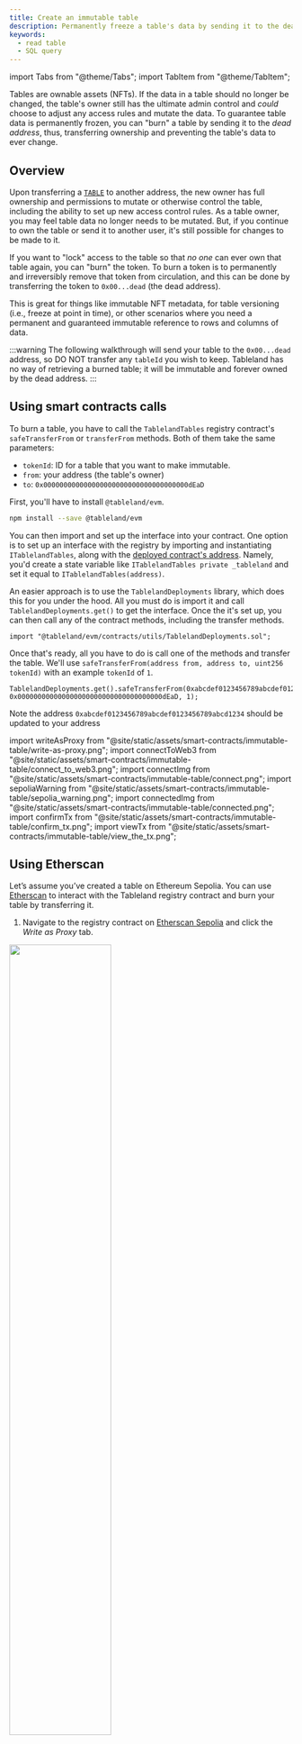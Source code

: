 ```yaml
---
title: Create an immutable table
description: Permanently freeze a table's data by sending it to the dead address.
keywords:
  - read table
  - SQL query
---
```


import Tabs from "@theme/Tabs";
import TabItem from "@theme/TabItem";

Tables are ownable assets (NFTs). If the data in a table should no longer be changed, the table's owner still has the ultimate admin control and _could_ choose to adjust any access rules and mutate the data. To guarantee table data is permanently frozen, you can "burn" a table by sending it to the _dead address_, thus, transferring ownership and preventing the table's data to ever change.

## Overview

Upon transferring a [`TABLE`](/fundamentals/architecture/table-token.md) to another address, the new owner has full ownership and permissions to mutate or otherwise control the table, including the ability to set up new access control rules. As a table owner, you may feel table data no longer needs to be mutated. But, if you continue to own the table or send it to another user, it's still possible for changes to be made to it.

If you want to "lock" access to the table so that _no one_ can ever own that table again, you can "burn" the token. To burn a token is to permanently and irreversibly remove that token from circulation, and this can be done by transferring the token to `0x00...dead` (the dead address).

This is great for things like immutable NFT metadata, for table versioning (i.e., freeze at point in time), or other scenarios where you need a permanent and guaranteed immutable reference to rows and columns of data.

:::warning
The following walkthrough will send your table to the `0x00...dead` address, so DO NOT transfer any `tableId` you wish to keep. Tableland has no way of retrieving a burned table; it will be immutable and forever owned by the dead address.
:::

## Using smart contracts calls

To burn a table, you have to call the `TablelandTables` registry contract's `safeTransferFrom` or `transferFrom` methods. Both of them take the same parameters:

- `tokenId`: ID for a table that you want to make immutable.
- `from`: your address (the table's owner)
- `to`: `0x000000000000000000000000000000000000dEaD`

First, you'll have to install `@tableland/evm`.

```bash npm2yarn
npm install --save @tableland/evm
```

You can then import and set up the interface into your contract. One option is to set up an interface with the registry by importing and instantiating `ITablelandTables`, along with the [deployed contract's address](smart-contracts/deployed-contracts). Namely, you'd create a state variable like `ITablelandTables private _tableland` and set it equal to `ITablelandTables(address)`.

An easier approach is to use the `TablelandDeployments` library, which does this for you under the hood. All you must do is import it and call `TablelandDeployments.get()` to get the interface. Once the it's set up, you can then call any of the contract methods, including the transfer methods.

```solidity
import "@tableland/evm/contracts/utils/TablelandDeployments.sol";
```

Once that's ready, all you have to do is call one of the methods and transfer the table. We'll use `safeTransferFrom(address from, address to, uint256 tokenId)` with an example `tokenId` of `1`.

```solidity
TablelandDeployments.get().safeTransferFrom(0xabcdef0123456789abcdef0123456789abcd1234, 0x000000000000000000000000000000000000dEaD, 1);
```

Note the address `0xabcdef0123456789abcdef0123456789abcd1234` should be updated to your address

import writeAsProxy from "@site/static/assets/smart-contracts/immutable-table/write-as-proxy.png";
import connectToWeb3 from "@site/static/assets/smart-contracts/immutable-table/connect_to_web3.png";
import connectImg from "@site/static/assets/smart-contracts/immutable-table/connect.png";
import sepoliaWarning from "@site/static/assets/smart-contracts/immutable-table/sepolia_warning.png";
import connectedImg from "@site/static/assets/smart-contracts/immutable-table/connected.png";
import confirmTx from "@site/static/assets/smart-contracts/immutable-table/confirm_tx.png";
import viewTx from "@site/static/assets/smart-contracts/immutable-table/view_the_tx.png";

## Using Etherscan

Let’s assume you’ve created a table on Ethereum Sepolia. You can use [Etherscan](https://sepolia.etherscan.io/) to interact with the Tableland registry contract and burn your table by transferring it.

1. Navigate to the registry contract on [Etherscan Sepolia](https://sepolia.etherscan.io/address/0xc50C62498448ACc8dBdE43DA77f8D5D2E2c7597D#writeProxyContract) and click the _Write as Proxy_ tab.

  <img src={writeAsProxy} width='60%'/>

2. Click on _Connect to Web3_ to initiate the wallet connection flow.

   <img src={connectToWeb3} width='60%'/>

3. Select the desired account and click _Next_.
4. Click _Connect_ to connect your wallet to Etherscan.

   <img src={connectImg} width='40%'/>

5. Refresh the page, click _Connect_ again, select MetaMask, and then proceed after seeing the following message.

    <img src={sepoliaWarning} width='60%'/>

   - Note: Etherscan doesn’t have the _best_ user experience when it comes to the connection workflow, which is why you may have to refresh after connecting.

6. Verify you’re connected to the Sepolia network.

   <img src={connectedImg} width='60%'/>

7. Each of the accordions are methods of the Tableland registry smart contract. Scroll down to either [`safeTransferFrom`](https://sepolia.etherscan.io/address/0xc50C62498448ACc8dBdE43DA77f8D5D2E2c7597D#writeProxyContract#F8) or [`transferFrom`](https://sepolia.etherscan.io/address/0xc50C62498448ACc8dBdE43DA77f8D5D2E2c7597D#writeProxyContract#F13).
   1. The `tokenId` of a table that you want to make immutable.
   2. Your address (the table's owner) in `from`
   3. The address it should be sent `to`, which is [`0x000000000000000000000000000000000000dEaD`](https://etherscan.io/address/0x000000000000000000000000000000000000dEaD)).
8. Proceed with the wallet flow by clicking _Confirm_—this will sign the transaction and send it to the blockchain. In other words, by clicking _Confirm_, you’ve authorized the table can be burned and will send it to the `0x00...dead` address where _no one will ever be able to transfer or alter it_ thereafter. Only proceed if you wish to lose ownership forever!

   <img src={confirmTx} width='40%'/>

9. Once the transaction is successful, the table is officially immutable! Click on _View your transaction_ to see the results.

   <img src={viewTx} width='40%'/>

You can check out this example transaction, which burned the table `mytable_5_37`: [here](https://goerli.etherscan.io/tx/0x45d6b0c9d933a920d6d50d53a8bdf2f44429ad0c6f0f9df3d46b1c742efee61e)
